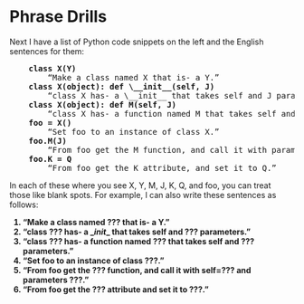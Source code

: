 # Phrase Drills
Next I have a list of Python code snippets on the left and the English   
sentences for them:  
<pre>
    <b>class X(Y)</b>  
        “Make a class named X that is- a Y.”  
    <b>class X(object): def \__init__(self, J)</b>   
        “class X has- a \__init__ that takes self and J parameters.”  
    <b>class X(object): def M(self, J)</b>   
        “class X has- a function named M that takes self and J parameters.”  
    <b>foo = X()</b>  
        “Set foo to an instance of class X.”  
    <b>foo.M(J)</b>   
        “From foo get the M function, and call it with parameters self, J.”  
    <b>foo.K = Q</b>   
        “From foo get the K attribute, and set it to Q.”  
</pre>
In each of these where you see X, Y, M, J, K, Q, and foo, you can treat  
those like blank spots. For example, I can also write these sentences as follows:  
<b>
1. “Make a class named ??? that is- a Y.”
2. “class ??? has- a \__init__ that takes self and ??? parameters.”
3. “class ??? has- a function named ??? that takes self and ??? parameters.”
4. “Set foo to an instance of class ???.”
5. “From foo get the ??? function, and call it with self=??? and parameters ???.”
6. “From foo get the ??? attribute and set it to ???.”  
</b>
